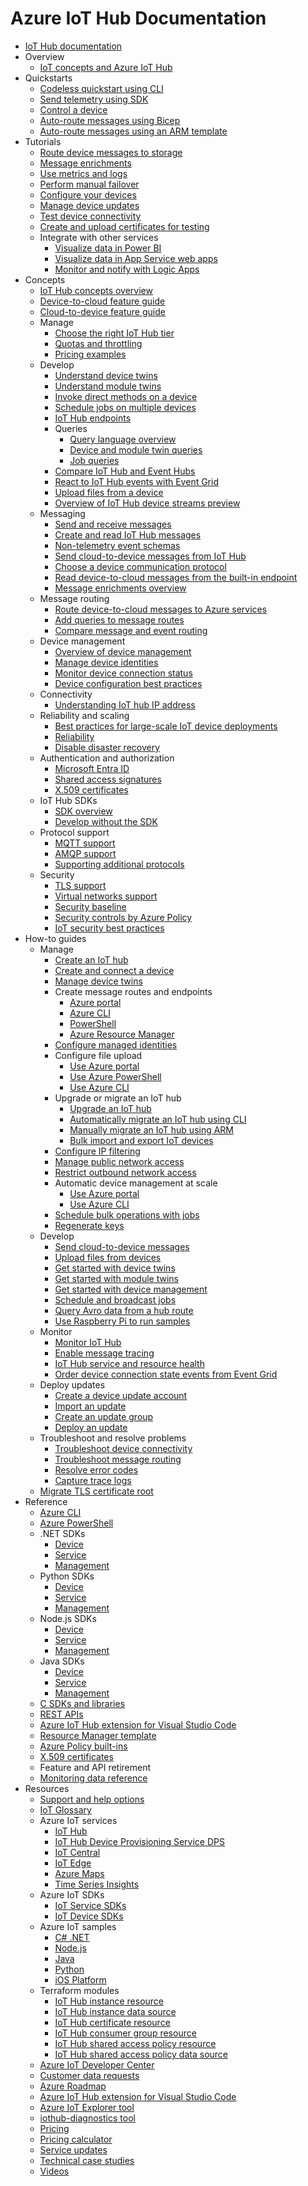 # Azure IoT Hub Documentation
  - [IoT Hub documentation](https://learn.microsoft.com/en-us/azure/iot-hub/)
  - Overview
    - [IoT concepts and Azure IoT Hub](https://learn.microsoft.com/en-us/azure/iot-hub/iot-concepts-and-iot-hub)
  - Quickstarts
    - [Codeless quickstart using CLI](https://learn.microsoft.com/en-us/azure/iot-hub/quickstart-send-telemetry-cli)
    - [Send telemetry using SDK](https://learn.microsoft.com/en-us/azure/iot/tutorial-send-telemetry-iot-hub?toc=/azure/iot-hub/toc.json&bc=/azure/iot-hub/breadcrumb/toc.json)
    - [Control a device](https://learn.microsoft.com/en-us/azure/iot-hub/quickstart-control-device)
    - [Auto-route messages using Bicep](https://learn.microsoft.com/en-us/azure/iot-hub/quickstart-bicep-route-messages)
    - [Auto-route messages using an ARM template](https://learn.microsoft.com/en-us/azure/iot-hub/horizontal-arm-route-messages)
  - Tutorials
    - [Route device messages to storage](https://learn.microsoft.com/en-us/azure/iot-hub/tutorial-routing)
    - [Message enrichments](https://learn.microsoft.com/en-us/azure/iot-hub/tutorial-message-enrichments)
    - [Use metrics and logs](https://learn.microsoft.com/en-us/azure/iot-hub/tutorial-use-metrics-and-diags)
    - [Perform manual failover](https://learn.microsoft.com/en-us/azure/iot-hub/tutorial-manual-failover)
    - [Configure your devices](https://learn.microsoft.com/en-us/azure/iot-hub/tutorial-device-twins)
    - [Manage device updates](https://learn.microsoft.com/en-us/azure/iot-hub-device-update/device-update-raspberry-pi)
    - [Test device connectivity](https://learn.microsoft.com/en-us/azure/iot-hub/tutorial-connectivity)
    - [Create and upload certificates for testing](https://learn.microsoft.com/en-us/azure/iot-hub/tutorial-x509-test-certs)
    - Integrate with other services
      - [Visualize data in Power BI](https://learn.microsoft.com/en-us/azure/iot-hub/iot-hub-live-data-visualization-in-power-bi)
      - [Visualize data in App Service web apps](https://learn.microsoft.com/en-us/azure/iot-hub/iot-hub-live-data-visualization-in-web-apps)
      - [Monitor and notify with Logic Apps](https://learn.microsoft.com/en-us/azure/iot-hub/iot-hub-monitoring-notifications-with-azure-logic-apps)
  - Concepts
    - [IoT Hub concepts overview](https://learn.microsoft.com/en-us/azure/iot-hub/iot-hub-devguide)
    - [Device-to-cloud feature guide](https://learn.microsoft.com/en-us/azure/iot-hub/iot-hub-devguide-d2c-guidance)
    - [Cloud-to-device feature guide](https://learn.microsoft.com/en-us/azure/iot-hub/iot-hub-devguide-c2d-guidance)
    - Manage
      - [Choose the right IoT Hub tier](https://learn.microsoft.com/en-us/azure/iot-hub/iot-hub-scaling)
      - [Quotas and throttling](https://learn.microsoft.com/en-us/azure/iot-hub/iot-hub-devguide-quotas-throttling)
      - [Pricing examples](https://learn.microsoft.com/en-us/azure/iot-hub/iot-hub-devguide-pricing)
    - Develop
      - [Understand device twins](https://learn.microsoft.com/en-us/azure/iot-hub/iot-hub-devguide-device-twins)
      - [Understand module twins](https://learn.microsoft.com/en-us/azure/iot-hub/iot-hub-devguide-module-twins)
      - [Invoke direct methods on a device](https://learn.microsoft.com/en-us/azure/iot-hub/iot-hub-devguide-direct-methods)
      - [Schedule jobs on multiple devices](https://learn.microsoft.com/en-us/azure/iot-hub/iot-hub-devguide-jobs)
      - [IoT Hub endpoints](https://learn.microsoft.com/en-us/azure/iot-hub/iot-hub-devguide-endpoints)
      - Queries
        - [Query language overview](https://learn.microsoft.com/en-us/azure/iot-hub/iot-hub-devguide-query-language)
        - [Device and module twin queries](https://learn.microsoft.com/en-us/azure/iot-hub/query-twins)
        - [Job queries](https://learn.microsoft.com/en-us/azure/iot-hub/query-jobs)
      - [Compare IoT Hub and Event Hubs](https://learn.microsoft.com/en-us/azure/iot-hub/iot-hub-compare-event-hubs)
      - [React to IoT Hub events with Event Grid](https://learn.microsoft.com/en-us/azure/iot-hub/iot-hub-event-grid)
      - [Upload files from a device](https://learn.microsoft.com/en-us/azure/iot-hub/iot-hub-devguide-file-upload)
      - [Overview of IoT Hub device streams preview](https://learn.microsoft.com/en-us/azure/iot-hub/iot-hub-device-streams-overview)
    - Messaging
      - [Send and receive messages](https://learn.microsoft.com/en-us/azure/iot-hub/iot-hub-devguide-messaging)
      - [Create and read IoT Hub messages](https://learn.microsoft.com/en-us/azure/iot-hub/iot-hub-devguide-messages-construct)
      - [Non-telemetry event schemas](https://learn.microsoft.com/en-us/azure/iot-hub/iot-hub-non-telemetry-event-schema)
      - [Send cloud-to-device messages from IoT Hub](https://learn.microsoft.com/en-us/azure/iot-hub/iot-hub-devguide-messages-c2d)
      - [Choose a device communication protocol](https://learn.microsoft.com/en-us/azure/iot-hub/iot-hub-devguide-protocols)
      - [Read device-to-cloud messages from the built-in endpoint](https://learn.microsoft.com/en-us/azure/iot-hub/iot-hub-devguide-messages-read-builtin)
      - [Message enrichments overview](https://learn.microsoft.com/en-us/azure/iot-hub/iot-hub-message-enrichments-overview)
    - Message routing
      - [Route device-to-cloud messages to Azure services](https://learn.microsoft.com/en-us/azure/iot-hub/iot-hub-devguide-messages-d2c)
      - [Add queries to message routes](https://learn.microsoft.com/en-us/azure/iot-hub/iot-hub-devguide-routing-query-syntax)
      - [Compare message and event routing](https://learn.microsoft.com/en-us/azure/iot-hub/iot-hub-event-grid-routing-comparison)
    - Device management
      - [Overview of device management](https://learn.microsoft.com/en-us/azure/iot-hub/iot-hub-device-management-overview)
      - [Manage device identities](https://learn.microsoft.com/en-us/azure/iot-hub/iot-hub-devguide-identity-registry)
      - [Monitor device connection status](https://learn.microsoft.com/en-us/azure/iot-hub/monitor-device-connection-state)
      - [Device configuration best practices](https://learn.microsoft.com/en-us/azure/iot-hub/iot-hub-configuration-best-practices)
    - Connectivity
      - [Understanding IoT hub IP address](https://learn.microsoft.com/en-us/azure/iot-hub/iot-hub-understand-ip-address)
    - Reliability and scaling
      - [Best practices for large-scale IoT device deployments](https://learn.microsoft.com/en-us/azure/iot-dps/concepts-deploy-at-scale?toc=/azure/iot-hub/toc.json&bc=/azure/iot-hub/breadcrumb/toc.json)
      - [Reliability](https://learn.microsoft.com/en-us/azure/reliability/reliability-iot-hub?toc=/azure/iot-hub/toc.json&bc=/azure/iot-hub/breadcrumb/toc.json)
      - [Disable disaster recovery](https://learn.microsoft.com/en-us/azure/iot-hub/how-to-disable-dr)
    - Authentication and authorization
      - [Microsoft Entra ID](https://learn.microsoft.com/en-us/azure/iot-hub/authenticate-authorize-azure-ad)
      - [Shared access signatures](https://learn.microsoft.com/en-us/azure/iot-hub/authenticate-authorize-sas)
      - [X.509 certificates](https://learn.microsoft.com/en-us/azure/iot-hub/authenticate-authorize-x509)
    - IoT Hub SDKs
      - [SDK overview](https://learn.microsoft.com/en-us/azure/iot-hub/iot-hub-devguide-sdks)
      - [Develop without the SDK](https://learn.microsoft.com/en-us/azure/iot-hub/iot-hub-devguide-no-sdk)
    - Protocol support
      - [MQTT support](https://learn.microsoft.com/en-us/azure/iot/iot-mqtt-connect-to-iot-hub?toc=/azure/iot-hub/toc.json&bc=/azure/iot-hub/breadcrumb/toc.json)
      - [AMQP support](https://learn.microsoft.com/en-us/azure/iot-hub/iot-hub-amqp-support)
      - [Supporting additional protocols](https://learn.microsoft.com/en-us/azure/iot-edge/iot-edge-as-gateway)
    - Security
      - [TLS support](https://learn.microsoft.com/en-us/azure/iot-hub/iot-hub-tls-support)
      - [Virtual networks support](https://learn.microsoft.com/en-us/azure/iot-hub/virtual-network-support)
      - [Security baseline](https://learn.microsoft.com/security/benchmark/azure/baselines/iot-hub-security-baseline?toc=/azure/iot-hub/TOC.json)
      - [Security controls by Azure Policy](https://learn.microsoft.com/en-us/azure/iot-hub/security-controls-policy)
      - [IoT security best practices](https://learn.microsoft.com/en-us/azure/iot/iot-overview-security?context=%2fazure%2fiot-hub%2frc%2frc)
  - How-to guides
    - Manage
      - [Create an IoT hub](https://learn.microsoft.com/en-us/azure/iot-hub/create-hub)
      - [Create and connect a device](https://learn.microsoft.com/en-us/azure/iot-hub/create-connect-device)
      - [Manage device twins](https://learn.microsoft.com/en-us/azure/iot-hub/manage-device-twins)
      - Create message routes and endpoints
        - [Azure portal](https://learn.microsoft.com/en-us/azure/iot-hub/how-to-routing-portal)
        - [Azure CLI](https://learn.microsoft.com/en-us/azure/iot-hub/how-to-routing-azure-cli)
        - [PowerShell](https://learn.microsoft.com/en-us/azure/iot-hub/how-to-routing-powershell)
        - [Azure Resource Manager](https://learn.microsoft.com/en-us/azure/iot-hub/how-to-routing-arm)
      - [Configure managed identities](https://learn.microsoft.com/en-us/azure/iot-hub/iot-hub-managed-identity)
      - Configure file upload
        - [Use Azure portal](https://learn.microsoft.com/en-us/azure/iot-hub/iot-hub-configure-file-upload)
        - [Use Azure PowerShell](https://learn.microsoft.com/en-us/azure/iot-hub/iot-hub-configure-file-upload-powershell)
        - [Use Azure CLI](https://learn.microsoft.com/en-us/azure/iot-hub/iot-hub-configure-file-upload-cli)
      - Upgrade or migrate an IoT hub
        - [Upgrade an IoT hub](https://learn.microsoft.com/en-us/azure/iot-hub/iot-hub-upgrade)
        - [Automatically migrate an IoT hub using CLI](https://learn.microsoft.com/en-us/azure/iot-hub/migrate-hub-state-cli)
        - [Manually migrate an IoT hub using ARM](https://learn.microsoft.com/en-us/azure/iot-hub/migrate-hub-arm)
        - [Bulk import and export IoT devices](https://learn.microsoft.com/en-us/azure/iot-hub/iot-hub-bulk-identity-mgmt)
      - [Configure IP filtering](https://learn.microsoft.com/en-us/azure/iot-hub/iot-hub-ip-filtering)
      - [Manage public network access](https://learn.microsoft.com/en-us/azure/iot-hub/iot-hub-public-network-access)
      - [Restrict outbound network access](https://learn.microsoft.com/en-us/azure/iot-hub/iot-hub-restrict-outbound-network-access)
      - Automatic device management at scale
        - [Use Azure portal](https://learn.microsoft.com/en-us/azure/iot-hub/iot-hub-automatic-device-management)
        - [Use Azure CLI](https://learn.microsoft.com/en-us/azure/iot-hub/iot-hub-automatic-device-management-cli)
      - [Schedule bulk operations with jobs](https://learn.microsoft.com/en-us/azure/iot-hub/schedule-jobs-cli)
      - [Regenerate keys](https://learn.microsoft.com/en-us/azure/iot-hub/regenerate-keys)
    - Develop
      - [Send cloud-to-device messages](https://learn.microsoft.com/en-us/azure/iot-hub/how-to-cloud-to-device-messaging)
      - [Upload files from devices](https://learn.microsoft.com/en-us/azure/iot-hub/how-to-file-upload)
      - [Get started with device twins](https://learn.microsoft.com/en-us/azure/iot-hub/how-to-device-twins)
      - [Get started with module twins](https://learn.microsoft.com/en-us/azure/iot-hub/how-to-module-twins)
      - [Get started with device management](https://learn.microsoft.com/en-us/azure/iot-hub/how-to-device-management)
      - [Schedule and broadcast jobs](https://learn.microsoft.com/en-us/azure/iot-hub/how-to-schedule-broadcast-jobs)
      - [Query Avro data from a hub route](https://learn.microsoft.com/en-us/azure/iot-hub/iot-hub-query-avro-data)
      - [Use Raspberry Pi to run samples](https://learn.microsoft.com/en-us/azure/iot-hub/raspberry-pi-get-started)
    - Monitor
      - [Monitor IoT Hub](https://learn.microsoft.com/en-us/azure/iot-hub/monitor-iot-hub)
      - [Enable message tracing](https://learn.microsoft.com/en-us/azure/iot-hub/iot-hub-distributed-tracing)
      - [IoT Hub service and resource health](https://learn.microsoft.com/en-us/azure/iot-hub/iot-hub-azure-service-health-integration)
      - [Order device connection state events from Event Grid](https://learn.microsoft.com/en-us/azure/iot-hub/iot-hub-how-to-order-connection-state-events)
    - Deploy updates
      - [Create a device update account](https://learn.microsoft.com/en-us/azure/iot-hub-device-update/create-device-update-account)
      - [Import an update](https://learn.microsoft.com/en-us/azure/iot-hub-device-update/import-update)
      - [Create an update group](https://learn.microsoft.com/en-us/azure/iot-hub-device-update/create-update-group)
      - [Deploy an update](https://learn.microsoft.com/en-us/azure/iot-hub-device-update/deploy-update)
    - Troubleshoot and resolve problems
      - [Troubleshoot device connectivity](https://learn.microsoft.com/en-us/azure/iot-hub/iot-hub-troubleshoot-connectivity)
      - [Troubleshoot message routing](https://learn.microsoft.com/en-us/azure/iot-hub/troubleshoot-message-routing)
      - [Resolve error codes](https://learn.microsoft.com/en-us/azure/iot-hub/troubleshoot-error-codes)
      - [Capture trace logs](https://learn.microsoft.com/en-us/azure/iot-hub/how-to-collect-device-logs)
    - [Migrate TLS certificate root](https://learn.microsoft.com/en-us/azure/iot-hub/migrate-tls-certificate)
  - Reference
    - [Azure CLI](https://learn.microsoft.com/cli/azure/azure-cli-reference-for-IoT)
    - [Azure PowerShell](https://learn.microsoft.com/powershell/module/az.iothub)
    - .NET SDKs
      - [Device](https://learn.microsoft.com/dotnet/api/microsoft.azure.devices.client)
      - [Service](https://learn.microsoft.com/dotnet/api/microsoft.azure.devices)
      - [Management](https://learn.microsoft.com/dotnet/api/overview/azure/resourcemanager.iothub-readme)
    - Python SDKs
      - [Device](https://learn.microsoft.com/python/api/azure-iot-device)
      - [Service](https://learn.microsoft.com/python/api/azure-iot-hub)
      - [Management](https://learn.microsoft.com/python/api/azure-mgmt-iothub)
    - Node.js SDKs
      - [Device](https://learn.microsoft.com/javascript/api/azure-iot-device/)
      - [Service](https://learn.microsoft.com/javascript/api/azure-iothub/)
      - [Management](https://learn.microsoft.com/javascript/api/overview/azure/iot-hub)
    - Java SDKs
      - [Device](https://learn.microsoft.com/java/api/com.microsoft.azure.sdk.iot.device)
      - [Service](https://learn.microsoft.com/java/api/com.microsoft.azure.sdk.iot.service)
      - [Management](https://learn.microsoft.com/java/api/overview/azure/resourcemanager-iothub-readme)
    - [C SDKs and libraries](https://github.com/Azure/azure-iot-sdk-c/)
    - [REST APIs](https://learn.microsoft.com/rest/api/iothub/)
    - [Azure IoT Hub extension for Visual Studio Code](https://learn.microsoft.com/en-us/azure/iot-hub/reference-iot-hub-extension)
    - [Resource Manager template](https://learn.microsoft.com/azure/iot-hub/iot-hub-devguide-sdks)
    - [Azure Policy built-ins](https://learn.microsoft.com/en-us/azure/iot-hub/policy-reference)
    - [X.509 certificates](https://learn.microsoft.com/en-us/azure/iot-hub/reference-x509-certificates)
    - Feature and API retirement
    - [Monitoring data reference](https://learn.microsoft.com/en-us/azure/iot-hub/monitor-iot-hub-reference)
  - Resources
    - [Support and help options](https://learn.microsoft.com/en-us/azure/iot/iot-support-help?toc=/azure/iot-hub/toc.json&bc=/azure/iot-hub/breadcrumb/toc.json)
    - [IoT Glossary](https://learn.microsoft.com/en-us/azure/iot/iot-glossary?toc=/azure/iot-hub/toc.json&bc=/azure/iot-hub/breadcrumb/toc.json)
    - Azure IoT services
      - [IoT Hub](https://learn.microsoft.com/en-us/azure/iot-hub/)
      - [IoT Hub Device Provisioning Service DPS](https://learn.microsoft.com/en-us/azure/iot-dps/)
      - [IoT Central](https://learn.microsoft.com/en-us/azure/iot-central/)
      - [IoT Edge](https://learn.microsoft.com/en-us/azure/iot-edge/)
      - [Azure Maps](https://learn.microsoft.com/en-us/azure/azure-maps/)
      - [Time Series Insights](https://learn.microsoft.com/en-us/azure/time-series-insights/)
    - Azure IoT SDKs
      - [IoT Service SDKs](https://learn.microsoft.com/en-us/azure/iot-hub/iot-hub-devguide-sdks)
      - [IoT Device SDKs](https://learn.microsoft.com/en-us/azure/iot/iot-sdks)
    - Azure IoT samples
      - [C# .NET](https://github.com/Azure/azure-iot-sdk-csharp)
      - [Node.js](https://github.com/Azure/azure-iot-sdk-node/tree/main/device/samples)
      - [Java](https://github.com/Azure/azure-iot-sdk-java)
      - [Python](https://github.com/Azure/azure-iot-sdk-python/tree/main/samples)
      - [iOS Platform](https://azure.microsoft.com/resources/samples/azure-iot-samples-ios/)
    - Terraform modules
      - [IoT Hub instance resource](https://registry.terraform.io/providers/hashicorp/azurerm/latest/docs/resources/iothub)
      - [IoT Hub instance data source](https://registry.terraform.io/providers/hashicorp/azurerm/latest/docs/data-sources/iothub)
      - [IoT Hub certificate resource](https://registry.terraform.io/providers/hashicorp/azurerm/latest/docs/resources/iothub_certificate)
      - [IoT Hub consumer group resource](https://registry.terraform.io/providers/hashicorp/azurerm/latest/docs/resources/iothub_consumer_group)
      - [IoT Hub shared access policy resource](https://registry.terraform.io/providers/hashicorp/azurerm/latest/docs/resources/iothub_shared_access_policy)
      - [IoT Hub shared access policy data source](https://registry.terraform.io/providers/hashicorp/azurerm/latest/docs/data-sources/iothub_shared_access_policy)
    - [Azure IoT Developer Center](https://azure.microsoft.com/develop/iot/)
    - [Customer data requests](https://learn.microsoft.com/en-us/azure/iot-hub/iot-hub-customer-data-requests)
    - [Azure Roadmap](https://azure.microsoft.com/roadmap/?category=iot)
    - [Azure IoT Hub extension for Visual Studio Code](https://marketplace.visualstudio.com/items?itemName=vsciot-vscode.azure-iot-toolkit)
    - [Azure IoT Explorer tool](https://github.com/Azure/azure-iot-explorer)
    - [iothub-diagnostics tool](https://github.com/Azure/iothub-diagnostics)
    - [Pricing](https://azure.microsoft.com/pricing/details/iot-hub/)
    - [Pricing calculator](https://azure.microsoft.com/pricing/calculator/)
    - [Service updates](https://azure.microsoft.com/updates/?product=iot-hub)
    - [Technical case studies](https://microsoft.github.io/generative-ai-for-beginners/)
    - [Videos](https://azure.microsoft.com/documentation/videos/index/?services=iot-hub)
